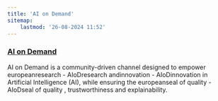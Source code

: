 ```yaml
---
title: 'AI on Demand'
sitemap:
    lastmod: '26-08-2024 11:52'
---
```


### [AI on Demand](https://aiod.eu/about)

AI on Demand is a community-driven channel designed to empower europeanresearch - AIoDresearch andinnovation - AIoDinnovation in Artificial Intelligence (AI), while ensuring the europeanseal of quality - AIoDseal of quality , trustworthiness and explainability.